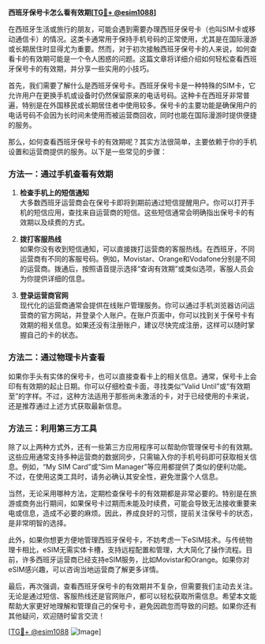 **西班牙保号卡怎么看有效期[[TG💪+ @esim1088](https://t.me/s/esim1088)]**

在西班牙生活或旅行的朋友，可能会遇到需要办理西班牙保号卡（也叫SIM卡或移动通信卡）的情况。这类卡通常用于保持手机号码的正常使用，尤其是在国际漫游或长期居住时显得尤为重要。然而，对于初次接触西班牙保号卡的人来说，如何查看卡的有效期可能是一个令人困惑的问题。这篇文章将详细介绍如何轻松查看西班牙保号卡的有效期，并分享一些实用的小技巧。

首先，我们需要了解什么是西班牙保号卡。西班牙保号卡是一种特殊的SIM卡，它允许用户在更换手机或设备时仍然保留原来的电话号码。这种卡在西班牙非常普遍，特别是在外国移民或长期居住者中使用较多。保号卡的主要功能是确保用户的电话号码不会因为长时间未使用而被运营商回收，同时也能在国际漫游时提供便捷的服务。

那么，如何查看西班牙保号卡的有效期呢？其实方法很简单，主要依赖于你的手机设置和运营商提供的服务。以下是一些常见的步骤：

### 方法一：通过手机查看有效期

1. **检查手机上的短信通知**  
   大多数西班牙运营商会在保号卡即将到期前通过短信提醒用户。你可以打开手机的短信应用，查找来自运营商的短信。这些短信通常会明确指出保号卡的有效期以及续费的方式。

2. **拨打客服热线**  
   如果你没有收到短信通知，可以直接拨打运营商的客服热线。在西班牙，不同运营商有不同的客服号码。例如，Movistar、Orange和Vodafone分别是不同的运营商。拨通后，按照语音提示选择“查询有效期”或类似选项，客服人员会为你提供详细的信息。

3. **登录运营商官网**  
   现代化的运营商通常会提供在线账户管理服务。你可以通过手机浏览器访问运营商的官方网站，并登录个人账户。在账户页面中，你可以找到关于保号卡有效期的相关信息。如果还没有注册账户，建议尽快完成注册，这样可以随时掌握自己的卡的状态。

### 方法二：通过物理卡片查看

如果你手头有实体的保号卡，也可以直接查看卡上的相关信息。通常，保号卡上会印有有效期的起止日期。你可以仔细检查卡面，寻找类似“Valid Until”或“有效期至”的字样。不过，这种方法适用于那些尚未激活的卡，对于已经使用的卡来说，还是推荐通过上述方式获取最新信息。

### 方法三：利用第三方工具

除了以上两种方式外，还有一些第三方应用程序可以帮助你管理保号卡的有效期。这些应用通常支持多种运营商的数据同步，只需输入你的手机号码即可获取相关信息。例如，“My SIM Card”或“Sim Manager”等应用都提供了类似的便利功能。不过，在使用这类工具时，请务必确认其安全性，避免泄露个人信息。

当然，无论采用哪种方法，定期检查保号卡的有效期都是非常必要的。特别是在旅游或商务出行期间，如果保号卡过期而未能及时续费，可能会导致无法接收重要来电或信息，造成不必要的麻烦。因此，养成良好的习惯，提前关注保号卡的状态，是非常明智的选择。

此外，如果你想更方便地管理西班牙保号卡，不妨考虑一下eSIM技术。与传统物理卡相比，eSIM无需实体卡槽，支持远程配置和管理，大大简化了操作流程。目前，许多西班牙运营商已经支持eSIM服务，比如Movistar和Orange。如果你对eSIM感兴趣，可以咨询当地运营商了解更多详情。

最后，再次强调，查看西班牙保号卡的有效期并不复杂，但需要我们主动去关注。无论是通过短信、客服热线还是官网账户，都可以轻松获取所需信息。希望本文能帮助大家更好地理解和管理自己的保号卡，避免因疏忽而导致的问题。如果你还有其他疑问，欢迎随时留言交流！

[[TG💪+ @esim1088](https://t.me/s/esim1088) ![Image](https://i.postimg.cc/4NQfJmqS/Snipaste-2025-05-13-00-14-12.png)]